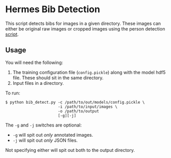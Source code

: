 # Hermes Bib Detection

This script detects bibs for images in a given directory. These images can
either be original raw images or cropped images using the person detection
[script](https://github.com/alexcu/hermes-training-utils/blob/master/person_detect.rb).

## Usage

You will need the following:

1. The training configuration file (`config.pickle`) along with the model hdf5
   file. These should sit in the same directory.
2. Input files in a directory.

To run:

```
$ python bib_detect.py -c /path/to/out/models/config.pickle \
                       -i /path/to/input/images \
                       -o /path/to/output
                       [-g][-j]
```

The `-g` and `-j` switches are optional:

- `-g` will spit out _only_ annotated images.
- `-j` will spit out _only_ JSON files.

Not specifying either will spit out both to the output directory.


